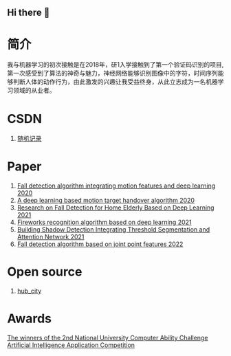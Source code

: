 ## Hi there 👋

<!--
**hubimage/hubimage** is a ✨ _special_ ✨ repository because its `README.md` (this file) appears on your GitHub profile.

Here are some ideas to get you started:

- 🔭 I’m currently working on ...
- 🌱 I’m currently learning ...
- 👯 I’m looking to collaborate on ...
- 🤔 I’m looking for help with ...
- 💬 Ask me about ...
- 📫 How to reach me: ...
- 😄 Pronouns: ...
- ⚡ Fun fact: ...
-->

# 简介
  我与机器学习的初次接触是在2018年，研1入学接触到了第一个验证码识别的项目,第一次感受到了算法的神奇与魅力，神经网络能够识别图像中的字符，时间序列能够判断人体的动作行为，由此激发的兴趣让我受益终身，从此立志成为一名机器学习领域的从业者。

#  CSDN
1. [随机记录](https://blog.csdn.net/l641208111)
# Paper
1. [Fall detection algorithm integrating motion features and deep learning 2020](https://kns.cnki.net/kcms2/article/abstract?v=En0qcdJbrGnjQdj_cjf8M7G_jX37KrB1rikZ17EkGDxBpDRoUlnbAjZpvfOyuCmuh1d8LPWrF7_C9mUOL4gC9WZ8ub_40zPmPb5JT1vTcV0MVug9KWkoe1PAsBXAKw789BQku1BW9ikQKImgmSKGcusKjoOyYGRYTf3_JdRwczQ=&uniplatform=NZKPT)
2. [A deep learning based motion target handover algorithm 2020](https://kns.cnki.net/kcms2/article/abstract?v=En0qcdJbrGmgPZ4OCpFsh1UmsZBVU_23Sp_U_6mX5xQrX5NUfLIVLm94VSuS6PN-xT2mfRSdCMInBAbBE7xe_w-WuEdl1ePyNlm7XXUq21E6vaBOVJx6cVX2P6Na4nDAtJd-w8N7O18YXV1eh9T0eK93k1Vt_CJGyZ7fW8b1R-8=&uniplatform=NZKPT)
3. [Research on Fall Detection for Home Elderly Based on Deep Learning 2021](https://kns.cnki.net/kcms2/article/abstract?v=En0qcdJbrGkBCF61uNsycTEfkd1Jq7KPmitUWIt7UUVRivghjvqN8BIjrrL3TUpJB6ybUZaEj2ISZwzf6ScP_WqN7HgKXpswUrDVMT09f8fPmGNf7d1NS-yU7UGf85lUW6XF6UHL19aiawFVGTeq86j4--qE0QTnJXf28poW_SI=&uniplatform=NZKPT)
4. [Fireworks recognition algorithm based on deep learning 2021](https://kns.cnki.net/kcms2/article/abstract?v=En0qcdJbrGklH31AMy_7JcGuJBZkvEmIUpURU9PEOguFXaynTo7_-LZtQz7OSB0urKy90yTLsIdZ_kcBMqdsX38CtL2cKj-PD4C4WIcO57k2cExzLmikhdH_4eYVpAWiEDCjNymXWDJinzEjb7ErZOE9_O2zhUMfGObXHx2R99s=&uniplatform=NZKPT)
5. [Building Shadow Detection Integrating Threshold Segmentation and Attention Network 2021](https://kns.cnki.net/kcms2/article/abstract?v=En0qcdJbrGkOcKLDyE3r7g7Elg1v5rKRUhVLo8KqUK9II-Vdk4cSmx81nSNwC-bf9qCfAtTG68PuOpZTiTZHyA3ZPichkGvOhlQtMIITYUD505xTRJ7E14o2ytvt7VdY0U7lOZLUfQS91ETGdLGJ0stEeoX5908DEx6Aw1802M8=&uniplatform=NZKPT)
6. [Fall detection algorithm based on joint point features 2022](https://kns.cnki.net/kcms2/article/abstract?v=En0qcdJbrGnaDYbB5muweExqOfWUbBLbJOSfhQi_KwKmQPKOQovp5d3ZNqRqVgY_MVGnz7z1pkU3cfydr8jZB1MaBSsDFPu4oIcJWZpP_GF9ipwzMGDL7u7r-MphKKcMyWBI8GybKX5uCas0222vDtAxlwuz5xXWxyTjooFom94=&uniplatform=NZKPT)
# Open source 
1. [hub_city](https://github.com/hubimage/hub_city)
# Awards
[The winners of the 2nd National University Computer Ability Challenge Artificial Intelligence Application Competition](https://baike.baidu.com/item/%E7%AC%AC%E4%BA%8C%E5%B1%8A%E5%85%A8%E5%9B%BD%E9%AB%98%E6%A0%A1%E8%AE%A1%E7%AE%97%E6%9C%BA%E8%83%BD%E5%8A%9B%E6%8C%91%E6%88%98%E8%B5%9B/58766945)
<!--<img src="https://github.com/hubimage/hubimage/blob/main/asset/competion.jpeg"> -->

